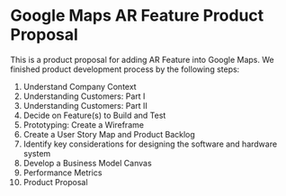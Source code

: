 # Google Maps AR Feature Product Proposal
This is a product proposal for adding AR Feature into Google Maps. We finished product development process by the following steps:
1. Understand Company Context
2. Understanding Customers: Part I
3. Understanding Customers: Part II
4. Decide on Feature(s) to Build and Test
5. Prototyping: Create a Wireframe
6. Create a User Story Map and Product Backlog
7. Identify key considerations for designing the software and hardware system
8. Develop a Business Model Canvas
9. Performance Metrics
10. Product Proposal 

